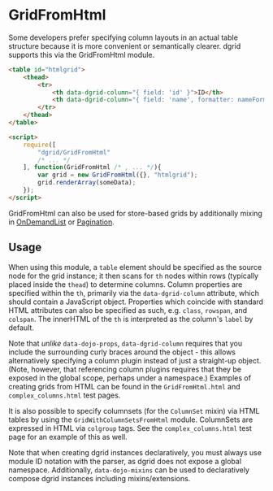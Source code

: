# GridFromHtml

Some developers prefer specifying column layouts in an actual table structure
because it is more convenient or semantically clearer. dgrid supports this via
the GridFromHtml module. 

```html
<table id="htmlgrid">
    <thead>
        <tr>
            <th data-dgrid-column="{ field: 'id' }">ID</th>
            <th data-dgrid-column="{ field: 'name', formatter: nameFormatter }">Name</th>
        </tr>
    </thead>
</table>

<script>
    require([
        "dgrid/GridFromHtml"
        /* ... */
    ], function(GridFromHtml /* , ... */){
        var grid = new GridFromHtml({}, "htmlgrid");
        grid.renderArray(someData);
    });
</script>
```

GridFromHtml can also be used for store-based grids by additionally
mixing in [OnDemandList](OnDemandList-and-OnDemandGrid.md) or [Pagination](../extensions/Pagination.md).

## Usage 

When using this module, a `table` element should be specified as the source node
for the grid instance; it then scans for `th` nodes within rows (typically placed
inside the `thead`) to determine columns. Column properties are specified within
the `th`, primarily via the `data-dgrid-column` attribute, which should contain a
JavaScript object. Properties which coincide with standard HTML attributes can
also be specified as such, e.g. `class`, `rowspan`, and `colspan`. The innerHTML
of the `th` is interpreted as the column's `label` by default.

Note that *unlike* `data-dojo-props`, `data-dgrid-column` requires that you
include the surrounding curly braces around the object - this allows
alternatively specifying a column plugin instead of just a straight-up object.
(Note, however, that referencing column plugins requires that they be exposed in
the global scope, perhaps under a namespace.) Examples of creating grids from
HTML can be found in the `GridFromHtml.html` and `complex_columns.html` test
pages.

It is also possible to specify columnsets (for the `ColumnSet` mixin) via
HTML tables by using the `GridWithColumnSetsFromHtml` module. ColumnSets are
expressed in HTML via `colgroup` tags. See the `complex_columns.html` test page
for an example of this as well.

Note that when creating dgrid instances declaratively, you must always use module
ID notation with the parser, as dgrid does not expose a global namespace.
Additionally, `data-dojo-mixins` can be used to declaratively compose dgrid instances
including mixins/extensions.